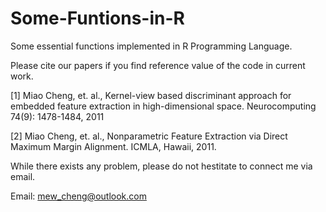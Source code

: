 # Some-Funtions-in-R

Some essential functions implemented in R Programming Language.


Please cite our papers if you find reference value of the code in current work.

[1] Miao Cheng, et. al., Kernel-view based discriminant approach for embedded feature extraction in high-dimensional space. Neurocomputing 74(9): 1478-1484, 2011

[2] Miao Cheng, et. al., Nonparametric Feature Extraction via Direct Maximum Margin Alignment. ICMLA, Hawaii, 2011.


While there exists any problem, please do not hestitate to connect me via email.

Email: mew_cheng@outlook.com
  
